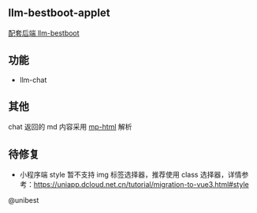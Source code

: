## llm-bestboot-applet

[配套后端 llm-bestboot](https://github.com/ruanbw/llm-bestboot)

## 功能

- llm-chat

## 其他

chat 返回的 md 内容采用 [mp-html](https://jin-yufeng.github.io/mp-html/#/) 解析

## 待修复

- ​小程序端 style 暂不支持 img 标签选择器，推荐使用 class 选择器，详情参考：https://uniapp.dcloud.net.cn/tutorial/migration-to-vue3.html#style​

@unibest
